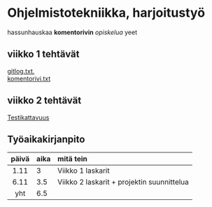 ﻿# Ohjelmistotekniikka, harjoitustyö

hassunhauskaa **komentorivin** _opiskelua_ yeet

## viikko 1 tehtävät
[gitlog.txt.](https://github.com/Kevhann/ot-harjoitusyto/blob/master/laskarit/viikko1/gitlog.txt)  
[komentorivi.txt](https://github.com/Kevhann/ot-harjoitusyto/blob/master/laskarit/viikko1/komentorivi.txt)

## viikko 2 tehtävät
[Testikattavuus](https://github.com/Kevhann/ot-harjoitusyto/blob/master/laskarit/viikko2/LaskariViikko2TestitKunnossa.png)

## Työaikakirjanpito


| päivä | aika | mitä tein  |
| :----:|:-----| :-----|
| 1.11  | 3    | Viikko 1 laskarit |
| 6.11  | 3.5  | Viikko 2 laskarit + projektin suunnittelua |
| yht   | 6.5  | | 
